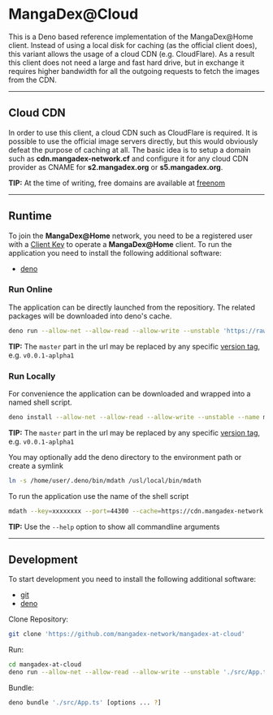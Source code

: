# MangaDex@Cloud

This is a Deno based reference implementation of the MangaDex@Home client.
Instead of using a local disk for caching (as the official client does), this variant allows the usage of a cloud CDN (e.g. CloudFlare).
As a result this client does not need a large and fast hard drive, but in exchange it requires higher bandwidth for all the outgoing requests to fetch the images from the CDN.

----

## Cloud CDN

In order to use this client, a cloud CDN such as CloudFlare is required.
It is possible to use the official image servers directly, but this would obviously defeat the purpose of caching at all.
The basic idea is to setup a domain such as **cdn.mangadex-network.cf** and configure it for any cloud CDN provider as CNAME for **s2.mangadex.org** or **s5.mangadex.org**.

**TIP:** At the time of writing, free domains are available at [freenom](https://www.freenom.com)

----

## Runtime

To join the **MangaDex@Home** network, you need to be a registered user with a [Client Key](https://mangadex.org/md_at_home/request) to operate a **MangaDex@Home** client.
To run the application you need to install the following additional software:

- [deno](https://deno.land/#installation)

### Run Online

The application can be directly launched from the repositiory.
The related packages will be downloaded into deno's cache.
```bash
deno run --allow-net --allow-read --allow-write --unstable 'https://raw.githubusercontent.com/mangadex-network/mangadex-at-cloud/master/src/App.ts' --key=xxxxxxxx --port=44300 --cache=https://cdn.mangadex-network.cf --size=512
```
**TIP:** The `master` part in the url may be replaced by any specific [version tag](https://github.com/mangadex-network/mangadex-at-cloud/tags), e.g. `v0.0.1-aplpha1`

### Run Locally

For convenience the application can be downloaded and wrapped into a named shell script.
```bash
deno install --allow-net --allow-read --allow-write --unstable --name mdath 'https://raw.githubusercontent.com/mangadex-network/mangadex-at-cloud/master/src/App.ts'
```
**TIP:** The `master` part in the url may be replaced by any specific [version tag](https://github.com/mangadex-network/mangadex-at-cloud/tags), e.g. `v0.0.1-aplpha1`

You may optionally add the deno directory to the environment path or create a symlink
```bash
ln -s /home/user/.deno/bin/mdath /usl/local/bin/mdath
```

To run the application use the name of the shell script

```bash
mdath --key=xxxxxxxx --port=44300 --cache=https://cdn.mangadex-network.cf --size=512
```
**TIP:** Use the `--help` option to show all commandline arguments

----

## Development

To start development you need to install the following additional software:

- [git](https://git-scm.com/book/en/v2/Getting-Started-Installing-Git)
- [deno](https://deno.land/#installation)

Clone Repository:
```bash
git clone 'https://github.com/mangadex-network/mangadex-at-cloud'
```

Run:
```bash
cd mangadex-at-cloud
deno run --allow-net --allow-read --allow-write --unstable './src/App.ts' --key=xxxxxxxx --port=44300 --cache=https://cdn.mangadex-network.cf --size=512
```

Bundle:
```bash
deno bundle './src/App.ts' [options ... ?]
```